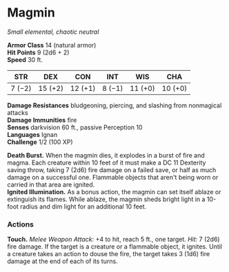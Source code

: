 # Magmin 
_Small elemental, chaotic neutral_

**Armor Class** 14 (natural armor)    
**Hit Points** 9 (2d6 + 2)    
**Speed** 30 ft. 

| STR     | DEX     | CON     | INT     | WIS     | CHA     |
|---------|---------|---------|---------|---------|---------|
| 7 (−2)  | 15 (+2) | 12 (+1) | 8 (−1)  | 11 (+0) | 10 (+0) |

**Damage Resistances** bludgeoning, piercing, and slashing from nonmagical attacks    
**Damage Immunities** fire    
**Senses** darkvision 60 ft., passive Perception 10    
**Languages** Ignan    
**Challenge** 1/2 (100 XP) 

**Death Burst.** When the magmin dies, it explodes in a burst of fire and magma. Each creature within 10 feet of it must make a DC 11 Dexterity saving throw, taking 7 (2d6) fire damage on a failed save, or half as much damage on a successful one. Flammable objects that aren't being worn or carried in that area are ignited.    
**Ignited Illumination.** As a bonus action, the magmin can set itself ablaze or extinguish its flames. While ablaze, the magmin sheds bright light in a 10-foot radius and dim light for an additional 10 feet. 

### Actions    
**Touch.** _Melee Weapon Attack:_ +4 to hit, reach 5 ft., one target. _Hit:_ 7 (2d6) fire damage. If the target is a creature or a flammable object, it ignites. Until a creature takes an action to douse the fire, the target takes 3 (1d6) fire damage at the end of each of its turns.
